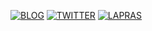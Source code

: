 [![BLOG](https://img.shields.io/badge/BLOG-yoshikiohashi.dev-008080)](https://tech-blog.yoshikiohashi.dev/)
[![TWITTER](https://img.shields.io/badge/Twitter-@yoshiki-0428-1DA1F2)](https://twitter.com/yoshiki-0428)
[![LAPRAS](https://img.shields.io/badge/LAPRAS-Portfolio-003089)](https://lapras.com/public/CJHOOCE)
